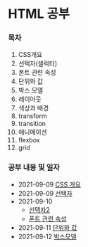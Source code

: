 # HTML 공부 

### 목차

1. CSS개요
2. 선택자(셀럭터)
3. 폰트 관련 속성
4. 단위와 값
5. 박스 모델
6. 레이아웃
7. 색상과 배경
8. transform
9. transition
10. 애니메이션
11. flexbox
12. grid

### 공부 내용 및 일자 

- 2021-09-09 [CSS 개요](./Section0-CSS개요/20210909-CSS개요.md)
- 2021-09-09 [선택자](./Section1-선택자/20210909-선택자.md)
- 2021-09-10 
  - [선택자2](./Section1-선택자/20210909-선택자.md)
  - [폰트 관련 속성](./Section2-폰트관련속성/20210910-폰트관련속성.md)
- 2021-09-11 [단위와 값](./Section3-단위와값/20210911-단위와값.md)
- 2021-09-12 [박스모델](./Section4-박스모델/20210912-박스모델.md)
